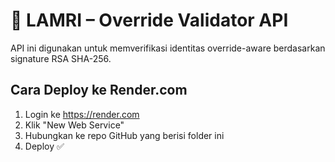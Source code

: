 # 🔐 LAMRI – Override Validator API

API ini digunakan untuk memverifikasi identitas override-aware berdasarkan signature RSA SHA-256.

## Cara Deploy ke Render.com
1. Login ke https://render.com
2. Klik "New Web Service"
3. Hubungkan ke repo GitHub yang berisi folder ini
4. Deploy ✅
